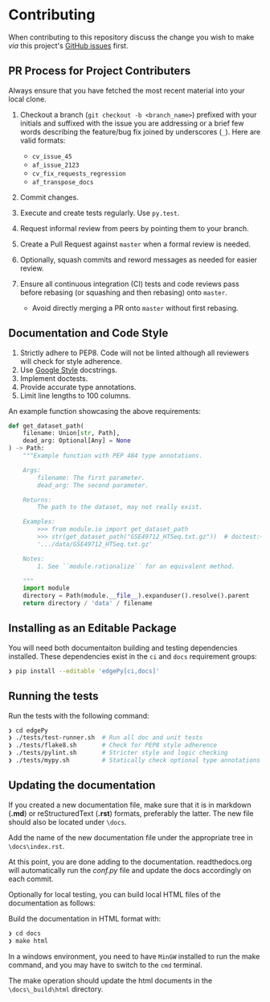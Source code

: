 # Contributing

When contributing to this repository discuss the change you wish to make _via_ this project's [GitHub issues](https://github.com/r-bioinformatics/edgePy/issues) first.

## PR Process for Project Contributers

Always ensure that you have fetched the most recent material into your local clone.

1. Checkout a branch (`git checkout -b <branch_name>`) prefixed with your initials and suffixed with the issue you are addressing or a brief few words describing the feature/bug fix joined by underscores (`_`). Here are valid formats:
    - `cv_issue_45`
    - `af_issue_2123`
    - `cv_fix_requests_regression`
    - `af_transpose_docs`
2. Commit changes.
3. Execute and create tests regularly. Use `py.test`.
4. Request informal review from peers by pointing them to your branch.
5. Create a Pull Request against `master` when a formal review is needed.
6. Optionally, squash commits and reword messages as needed for easier review.
7. Ensure all continuous integration (CI) tests and code reviews pass before rebasing (or squashing and then rebasing) onto `master`.

    - Avoid directly merging a PR onto `master` without first rebasing.

## Documentation and Code Style

1. Strictly adhere to PEP8. Code will not be linted although all reviewers will check for style adherence.
2. Use [Google Style](http://sphinxcontrib-napoleon.readthedocs.io/en/latest/example_google.html) docstrings.
3. Implement doctests.
4. Provide accurate type annotations.
5. Limit line lengths to 100 columns.

An example function showcasing the above requirements:

```python
def get_dataset_path(
    filename: Union[str, Path],
    dead_arg: Optional[Any] = None
) -> Path:
    """Example function with PEP 484 type annotations.

    Args:
        filename: The first parameter.
        dead_arg: The second parameter.

    Returns:
        The path to the dataset, may not really exist.

    Examples:
        >>> from module.io import get_dataset_path
        >>> str(get_dataset_path("GSE49712_HTSeq.txt.gz"))  # doctest:+ELLIPSIS
        '.../data/GSE49712_HTSeq.txt.gz'

    Notes:
        1. See ``module.rationalize`` for an equivalent method.

    """
    import module
    directory = Path(module.__file__).expanduser().resolve().parent
    return directory / 'data' / filename
```

## Installing as an Editable Package

You will need both documentaiton building and testing dependencies installed.
These dependencies exist in the `ci` and `docs` requirement groups:

```bash
❯ pip install --editable 'edgePy[ci,docs]'
```

## Running the tests

Run the tests with the following command:

```bash
❯ cd edgePy
❯ ./tests/test-runner.sh  # Run all doc and unit tests
❯ ./tests/flake8.sh       # Check for PEP8 style adherence
❯ ./tests/pylint.sh       # Stricter style and logic checking
❯ ./tests/mypy.sh         # Statically check optional type annotations
```

## Updating the documentation

If you created a new documentation file, make sure that it is in markdown (**.md**) or reStructuredText (**.rst**) formats, preferably the latter. The new file should also be located under `\docs`.

Add the name of the new documentation file under the appropriate tree in `\docs\index.rst`.

At this point, you are done adding to the documentation. readthedocs.org will automatically run the *conf.py* file and update the docs accordingly on each commit. 

Optionally for local testing, you can build local HTML files of the documentation as follows:

Build the documentation in HTML format with:

```bash
❯ cd docs
❯ make html
```

In a windows environment, you need to have `MinGW` installed to run the make command, and you may have to switch to the `cmd` terminal.

The make operation should update the html documents in the `\docs\_build\html` directory.
